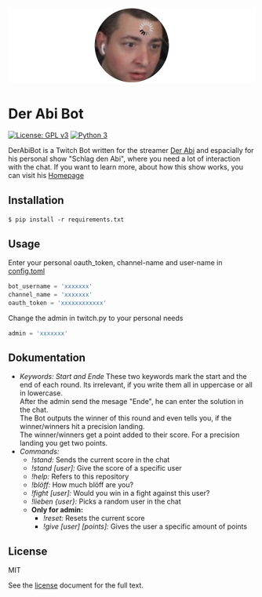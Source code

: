 # [![DerAbiBot](img/lost.png)](https://github.com/yarissi/derabibot)


# Der Abi Bot

[![License: GPL v3](https://img.shields.io/badge/license-MIT-blue.svg)](./LICENSE) [![Python 3](https://img.shields.io/badge/python-3-blue.svg)](https://www.python.org/)

DerAbiBot is a Twitch Bot written for the streamer [Der Abi](https://www.twitch.tv/der_abi__) and 
espacially for his personal show "Schlag den Abi", where you need a lot of interaction with the chat.
If you want to learn more, about how this show works, you can visit his [Homepage](https://derabi.com/)

## Installation

```$ pip install -r requirements.txt```

## Usage

Enter your personal oauth_token, channel-name and user-name in [config.toml](https://github.com/YaRissi/DerAbiBot/blob/main/ressources/config.toml)
```python
bot_username = 'xxxxxxx'
channel_name = 'xxxxxxx'
oauth_token = 'xxxxxxxxxxxx'
```

Change the admin in twitch.py to your personal needs
```python
admin = 'xxxxxxx'
```

## Dokumentation

- *Keywords: Start and Ende* These two keywords mark the start and the end of each round. 
Its irrelevant, if you write them all in uppercase or all in lowercase.\
After the admin send the mesage "Ende", he can enter the solution in the chat.\
The Bot outputs the winner of this round and even tells you, if the winner/winners hit a precision landing.\
The winner/winners get a point added to their score. For a precision landing you get two points.
- *Commands:*
    - *!stand:* Sends the current score in the chat
    - *!stand [user]:* Give the score of a specific user
    - *!help:* Refers to this repository
    - *!blöff:* How much blöff are you?
    - *!fight [user]:* Would you win in a fight against this user?
    - *!lieben {user}:* Picks a random user in the chat
    - **Only for admin:**
      - *!reset:* Resets the current score
      - *!give [user] [points]:* Gives the user a specific amount of points
    

## License
MIT

See the [license](./LICENSE) document for the full text.
